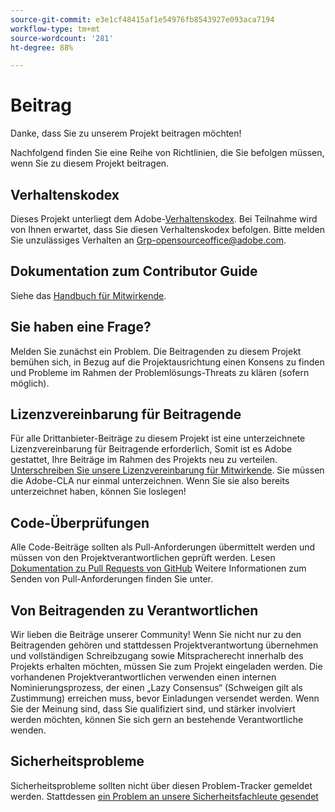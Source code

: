 ```yaml
---
source-git-commit: e3e1cf48415af1e54976fb8543927e093aca7194
workflow-type: tm+mt
source-wordcount: '281'
ht-degree: 88%

---
```

# Beitrag

Danke, dass Sie zu unserem Projekt beitragen möchten!

Nachfolgend finden Sie eine Reihe von Richtlinien, die Sie befolgen müssen, wenn Sie zu diesem Projekt beitragen.

## Verhaltenskodex

Dieses Projekt unterliegt dem Adobe-[Verhaltenskodex](code-of-conduct.md). Bei Teilnahme wird von Ihnen erwartet, dass Sie diesen Verhaltenskodex befolgen. Bitte melden Sie unzulässiges Verhalten an [Grp-opensourceoffice@adobe.com](mailto:Grp-opensourceoffice@adobe.com).

## Dokumentation zum Contributor Guide

Siehe das [Handbuch für Mitwirkende](https://experienceleague.adobe.com/docs/contributor/contributor-guide/introduction.html?lang=de).

## Sie haben eine Frage?

Melden Sie zunächst ein Problem. Die Beitragenden zu diesem Projekt bemühen sich, in Bezug auf die Projektausrichtung einen Konsens zu finden und Probleme im Rahmen der Problemlösungs-Threats zu klären (sofern möglich).

## Lizenzvereinbarung für Beitragende

Für alle Drittanbieter-Beiträge zu diesem Projekt ist eine unterzeichnete Lizenzvereinbarung für Beitragende erforderlich, Somit ist es Adobe gestattet, Ihre Beiträge im Rahmen des Projekts neu zu verteilen. [Unterschreiben Sie unsere Lizenzvereinbarung für Mitwirkende](http://opensource.adobe.com/cla.html). Sie müssen die Adobe-CLA nur einmal unterzeichnen. Wenn Sie sie also bereits unterzeichnet haben, können Sie loslegen!

## Code-Überprüfungen

Alle Code-Beiträge sollten als Pull-Anforderungen übermittelt werden und müssen von den Projektverantwortlichen geprüft werden. Lesen [ Dokumentation zu Pull Requests von GitHub](https://help.github.com/de/github/collaborating-with-issues-and-pull-requests/about-pull-requests)
Weitere Informationen zum Senden von Pull-Anforderungen finden Sie unter.

<!--
Lastly, please follow the [pull request template](PULL_REQUEST_TEMPLATE.md) when
submitting a pull request!
-->

## Von Beitragenden zu Verantwortlichen

Wir lieben die Beiträge unserer Community! Wenn Sie nicht nur zu den Beitragenden gehören und stattdessen Projektverantwortung übernehmen und vollständigen Schreibzugang sowie Mitspracherecht innerhalb des Projekts erhalten möchten, müssen Sie zum Projekt eingeladen werden. Die vorhandenen Projektverantwortlichen verwenden einen internen Nominierungsprozess, der einen „Lazy Consensus“ (Schweigen gilt als Zustimmung) erreichen muss, bevor Einladungen versendet werden. Wenn Sie der Meinung sind, dass Sie qualifiziert sind, und stärker involviert werden möchten, können Sie sich gern an bestehende Verantwortliche wenden.

## Sicherheitsprobleme

Sicherheitsprobleme sollten nicht über diesen Problem-Tracker gemeldet werden. Stattdessen [ein Problem an unsere Sicherheitsfachleute gesendet](https://helpx.adobe.com/de/security/alertus.html)
